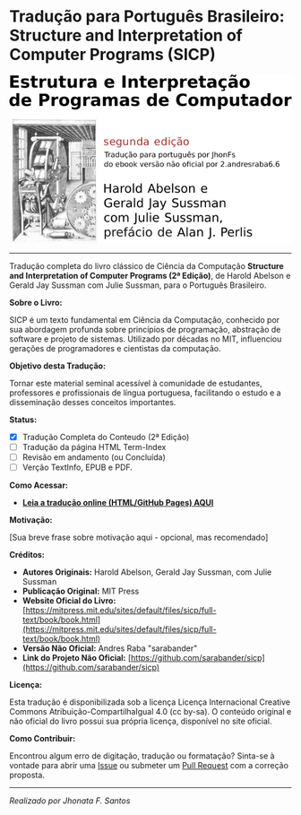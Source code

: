# Tradução para Português Brasileiro: Structure and Interpretation of Computer Programs (SICP)

![Capa](./html/fig/coverpage.png)

---

Tradução completa do livro clássico de Ciência da Computação **Structure and Interpretation of Computer Programs (2ª Edição)**, de Harold Abelson e Gerald Jay Sussman com Julie Sussman, para o Português Brasileiro.

**Sobre o Livro:**

SICP é um texto fundamental em Ciência da Computação, conhecido por sua abordagem profunda sobre princípios de programação, abstração de software e projeto de sistemas. Utilizado por décadas no MIT, influenciou gerações de programadores e cientistas da computação.

**Objetivo desta Tradução:**

Tornar este material seminal acessível à comunidade de estudantes, professores e profissionais de língua portuguesa, facilitando o estudo e a disseminação desses conceitos importantes.

**Status:**

* [X] Tradução Completa do Conteudo (2ª Edição)
* [ ] Tradução da página HTML Term-Index
* [ ] Revisão em andamento (ou Concluída)
* [ ] Verção TextInfo, EPUB e PDF.

**Como Acessar:**

* **[Leia a tradução online (HTML/GitHub Pages) AQUI](https://jhonatafs.github.io/sicp-pt-br/)**

**Motivação:**

[Sua breve frase sobre motivação aqui - opcional, mas recomendado]

**Créditos:**

* **Autores Originais:** Harold Abelson, Gerald Jay Sussman, com Julie Sussman
* **Publicação Original:** MIT Press
* **Website Oficial do Livro:** [https://mitpress.mit.edu/sites/default/files/sicp/full-text/book/book.html](https://mitpress.mit.edu/sites/default/files/sicp/full-text/book/book.html)
* **Versão Não Oficial:** Andres Raba "sarabander"
* **Link do Projeto Não Oficial:** [https://github.com/sarabander/sicp](https://github.com/sarabander/sicp)

**Licença:**

Esta tradução é disponibilizada sob a licença Licença Internacional Creative Commons Atribuição-CompartilhaIgual 4.0 (cc by-sa). O conteúdo original e não oficial do livro possui sua própria licença, disponível no site oficial.

**Como Contribuir:**

Encontrou algum erro de digitação, tradução ou formatação? Sinta-se à vontade para abrir uma [Issue](https://github.com/Jhonatafs/sicp-pt-br/issues) ou submeter um [Pull Request](https://github.com/Jhonatafs/sicp-pt-br/pulls) com a correção proposta.

---

*Realizado por Jhonata F. Santos*